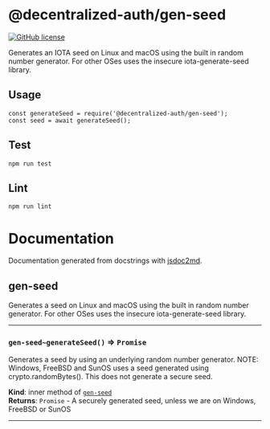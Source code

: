 # @decentralized-auth/gen-seed

[![GitHub license](https://img.shields.io/badge/license-Apache%202.0-blue.svg)](https://raw.githubusercontent.com/alliander/decentralized-auth/master/decentralized-auth/shared-libs/iota/LICENSE)

Generates an IOTA seed on Linux and macOS using the built in random number generator. For other OSes uses the insecure iota-generate-seed library.

## Usage

```
const generateSeed = require('@decentralized-auth/gen-seed');
const seed = await generateSeed();
```

## Test

```
npm run test
```

## Lint

```
npm run lint
```

# Documentation

Documentation generated from docstrings with [jsdoc2md](https://www.npmjs.com/package/jsdoc-to-markdown).

<a name="module_gen-seed"></a>

## gen-seed
Generates a seed on Linux and macOS using the built in random number
generator. For other OSes uses the insecure iota-generate-seed library.


* * *

<a name="module_gen-seed..generateSeed"></a>

### `gen-seed~generateSeed()` ⇒ <code>Promise</code>
Generates a seed by using an underlying random number generator.
NOTE: Windows, FreeBSD and SunOS uses a seed generated using crypto.randomBytes().
      This does not generate a secure seed.

**Kind**: inner method of [<code>gen-seed</code>](#module_gen-seed)  
**Returns**: <code>Promise</code> - A securely generated seed, unless we are on Windows,
                   FreeBSD or SunOS  

* * *

